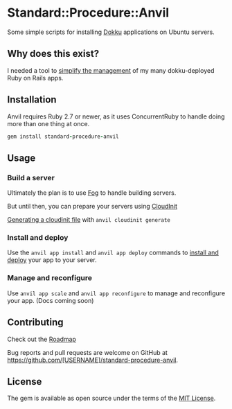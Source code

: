 # Standard::Procedure::Anvil

Some simple scripts for installing [Dokku](https://dokku.com) applications on Ubuntu servers.

## Why does this exist?

I needed a tool to [simplify the management](/docs/why.md) of my many dokku-deployed Ruby on Rails apps.

## Installation

Anvil requires Ruby 2.7 or newer, as it uses ConcurrentRuby to handle doing more than one thing at once.

```ruby
gem install standard-procedure-anvil
```

## Usage

### Build a server

Ultimately the plan is to use [Fog](https://github.com/fog/fog) to handle building servers.

But until then, you can prepare your servers using [CloudInit](https://cloudinit.readthedocs.io/en/latest/)

[Generating a cloudinit file](/docs/cloudinit.md) with `anvil cloudinit generate`

### Install and deploy

Use the `anvil app install` and `anvil app deploy` commands to [install and deploy](/docs/app.md) your app to your server.

### Manage and reconfigure

Use `anvil app scale` and `anvil app reconfigure` to manage and reconfigure your app.  (Docs coming soon)

## Contributing

Check out the [Roadmap](/docs/roadmap.md)

Bug reports and pull requests are welcome on GitHub at https://github.com/[USERNAME]/standard-procedure-anvil.

## License

The gem is available as open source under the terms of the [MIT License](https://opensource.org/licenses/MIT).
